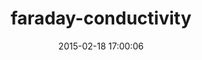 ---
layout: post
title:  "faraday-conductivity"
repo:   "yourkarma/faraday-conductivity"
date:   2015-02-18 17:00:06
gemurl: https://github.com/yourkarma/faraday-conductivity
---